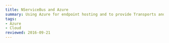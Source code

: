 ```yaml
---
title: NServiceBus and Azure
summary: Using Azure for endpoint hosting and to provide Transports and Persistence
tags:
- Azure
- Cloud
reviewed: 2016-09-21
---
```

